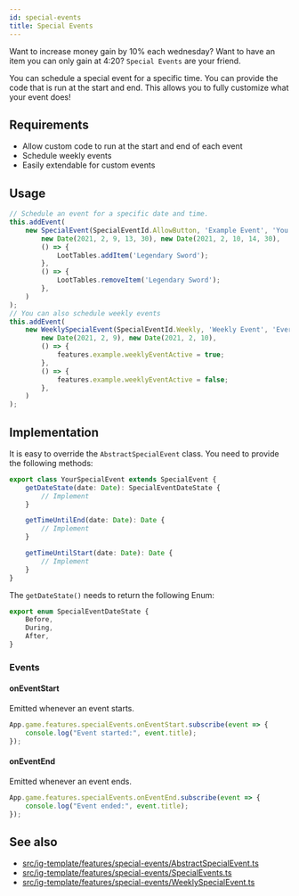 ```yaml
---
id: special-events
title: Special Events
---
```


Want to increase money gain by 10% each wednesday? Want to have an item you can only gain at 4:20? `Special Events` are
your friend.

You can schedule a special event for a specific time. You can provide the code that is run at the start and end. This
allows you to fully customize what your event does!

## Requirements

- Allow custom code to run at the start and end of each event
- Schedule weekly events
- Easily extendable for custom events

## Usage

```ts
// Schedule an event for a specific date and time.
this.addEvent(
    new SpecialEvent(SpecialEventId.AllowButton, 'Example Event', 'You can find the legendary sword now',
        new Date(2021, 2, 9, 13, 30), new Date(2021, 2, 10, 14, 30),
        () => {
            LootTables.addItem('Legendary Sword');
        },
        () => {
            LootTables.removeItem('Legendary Sword');
        },
    )
);
// You can also schedule weekly events
this.addEvent(
    new WeeklySpecialEvent(SpecialEventId.Weekly, 'Weekly Event', 'Every week this is active',
        new Date(2021, 2, 9), new Date(2021, 2, 10),
        () => {
            features.example.weeklyEventActive = true;
        },
        () => {
            features.example.weeklyEventActive = false;
        },
    )
);
```

## Implementation

It is easy to override the `AbstractSpecialEvent` class. You need to provide the following methods:

```ts
export class YourSpecialEvent extends SpecialEvent {
    getDateState(date: Date): SpecialEventDateState {
        // Implement
    }

    getTimeUntilEnd(date: Date): Date {
        // Implement
    }

    getTimeUntilStart(date: Date): Date {
        // Implement
    }
}
```

The `getDateState()` needs to return the following Enum:

```ts
export enum SpecialEventDateState {
    Before,
    During,
    After,
}
```

### Events

#### onEventStart

Emitted whenever an event starts.

```ts
App.game.features.specialEvents.onEventStart.subscribe(event => {
    console.log("Event started:", event.title);
});
```

#### onEventEnd

Emitted whenever an event ends.

```ts
App.game.features.specialEvents.onEventEnd.subscribe(event => {
    console.log("Event ended:", event.title);
});
```

## See also

- [src/ig-template/features/special-events/AbstractSpecialEvent.ts](https://github.com/123ishaTest/incremental-game-template/tree/master/src/ig-template/features/special-events/AbstractSpecialEvent.ts)
- [src/ig-template/features/special-events/SpecialEvents.ts](https://github.com/123ishaTest/incremental-game-template/tree/master/src/ig-template/features/special-events/SpecialEvents.ts)
- [src/ig-template/features/special-events/WeeklySpecialEvent.ts](https://github.com/123ishaTest/incremental-game-template/tree/master/src/ig-template/features/special-events/WeeklySpecialEvent.ts)
